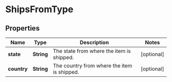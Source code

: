 
# ShipsFromType

## Properties
Name | Type | Description | Notes
------------ | ------------- | ------------- | -------------
**state** | **String** | The state from where the item is shipped. |  [optional]
**country** | **String** | The country from where the item is shipped. |  [optional]



